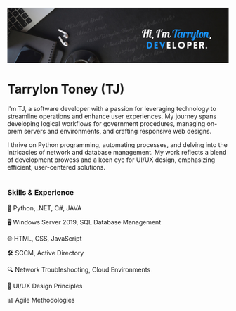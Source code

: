 ![Software Engineering and Development](https://github.com/TJTheDev/TJTheDev/blob/main/TJsProfileBanner)

# Tarrylon Toney (TJ)

I'm TJ, a software developer with a passion for leveraging technology to streamline operations and enhance user experiences. My journey spans developing logical workflows for government procedures, managing on-prem servers and environments, and crafting responsive web designs. 

I thrive on Python programming, automating processes, and delving into the intricacies of network and database management. My work reflects a blend of development prowess and a keen eye for UI/UX design, emphasizing efficient, user-centered solutions.
#
### Skills & Experience

🐍 Python, .NET, C#, JAVA

🖥️ Windows Server 2019, SQL Database Management

🌐 HTML, CSS, JavaScript

🛠 SCCM, Active Directory

🔍 Network Troubleshooting, Cloud Environments

🎨 UI/UX Design Principles

📊 Agile Methodologies

#

<!--

**`Digital Craftsman (Developer/Filmmaker/Creator)`**
## Examples of Work
<img src="Link" >

**TJTheDev/TJTheDev** is a ✨ _special_ ✨ repository because its `README.md` (this file) appears on your GitHub profile.

Here are some ideas to get you started:

- 🔭 I’m currently working on ...
- 🌱 I’m currently learning ...
- 👯 I’m looking to collaborate on ...
- 🤔 I’m looking for help with ...
- 💬 Ask me about ...
- 📫 How to reach me: ...
- 😄 Pronouns: ...
- ⚡ Fun fact: ...
-->
